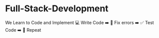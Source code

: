 # Full-Stack-Development
We Learn to Code and Implement
💻 Write Code ➡️ 🔧 Fix errors ➡️ ✅ Test Code ➡️  🔄 Repeat
